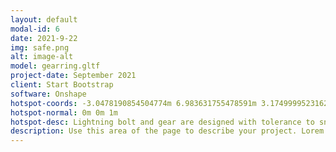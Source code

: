 ```yaml
---
layout: default
modal-id: 6
date: 2021-9-22
img: safe.png
alt: image-alt
model: gearring.gltf
project-date: September 2021
client: Start Bootstrap
software: Onshape
hotspot-coords: -3.0478190854504774m 6.983631755478591m 3.1749999523162913m
hotspot-normal: 0m 0m 1m
hotspot-desc: Lightning bolt and gear are designed with tolerance to snap together, allowing the use of multiple filament colors.
description: Use this area of the page to describe your project. Lorem ipsum dolor sit amet, consectetur adipisicing elit. Mollitia neque assumenda ipsam nihil, molestias magnam, recusandae quos quis inventore quisquam velit asperiores, vitae? Reprehenderit soluta, eos quod consequuntur itaque. Nam.
---
```

